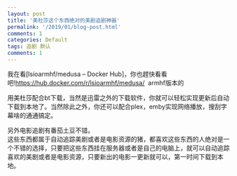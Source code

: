 ```yaml
---
layout: post
title: '美杜莎这个东西绝对的美剧追剧神器'
permalink: '/2019/01/blog-post.html'
comments: 1
categories: Default
tags: 追剧 默认
comments: 1
---
```

我在看\[lsioarmhf/medusa – Docker Hub\]，你也趕快看看吧!https://hub.docker.com/r/lsioarmhf/medusa/&nbsp; armhf版本的

用美杜莎配合bt下载，当然是迅雷之外的下载软件，你就可以轻松实现更新后自动下载到本地了。当然除此之外，你还可以配合plex，emby实现网络播放，搜刮字幕啥的通通搞定。

另外电影追剧有番茄土豆不错。  
这些东西都属于自动追踪美剧或者是电影资源的猪，都喜欢这些东西的人绝对是一个不错的选择，只要把这些东西挂在服务器或者是自己的电脑上，就可以自动追踪喜欢的美剧或者是电影资源，只要新出的电影一更新就可以，第一时间下载到本地。

<p class="has-drop-cap"></p>
